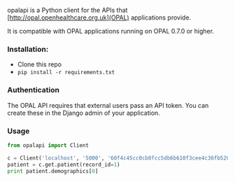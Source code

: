 opalapi is a Python client for the APIs that [http://opal.openhealthcare.org.uk](OPAL) applications provide.

It is compatible with OPAL applications running on OPAL 0.7.0 or higher.

### Installation:

* Clone this repo
* `pip install -r requirements.txt`

### Authentication

The OPAL API requires that external users pass an API token. You can create these in the Django admin of your
application.

### Usage

```python
from opalapi import Client

c = Client('localhost', '5000', '60f4c45cc0cb0fcc5db6b610f3cee4c36fb52012')
patient = c.get.patient(record_id=1)
print patient.demographics[0]
```
